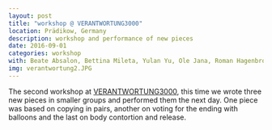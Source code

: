 ```yaml
---
layout: post
title: "workshop @ VERANTWORTUNG3000"
location: Prädikow, Germany
description: workshop and performance of new pieces
date: 2016-09-01
categories: workshop
with: Beate Absalon, Bettina Mileta, Yulan Yu, Ole Jana, Roman Hagenbrock and Max Schweder
img: verantwortung2.JPG
---
```


The second workshop at [VERANTWORTUNG3000](http://www.verantwortung3000.de/), this time we wrote three new pieces in smaller groups and performed them the next day. One piece was based on copying in pairs, another on voting for the ending with balloons and the last on body contortion and release.